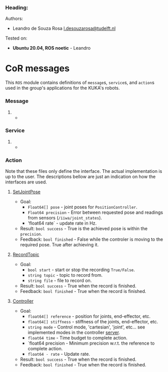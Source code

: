 ### Heading:
Authors:
- Leandro de Souza Rosa <l.desouzarosa@tudelft.nl>

Tested on:
- **Ubuntu 20.04, ROS noetic** - Leandro

# CoR messages  
This `ROS` module contains definitions of `message`s, `service`s, and `action`s used in the group's applications for the KUKA's robots.

### Message
1. -

### Service
1. -

### Action
Note that these files only define the interface. The actual implementation is up to the user. The descriptions bellow are just an indication on how the interfaces are used.

1. [SetJointPose](/src/cor_tud_msgs/action/SetJointPose.action)
   - Goal: 
     - `Float64[] pose` - joint poses for `PositionController`.
     - `Float64 precision` - Error between requested pose and readings from sensors (`/iiwa/joint_states`).
     - 'float64 rate` - update rate in Hz.
   - Result: `bool success` - True is the achieved pose is within the `precision`.
   - Feedback: `bool finished` - False while the controler is moving to the required pose. True after achieving it.

2. [RecordTopic](/src/cor_tud_msgs/action/RecordTopic.action)
   - Goal:
     - `bool start` - start or stop the recording `True/False`.
     - `string topic` - topic to record from.
     - `string file` - file to record on.
   - Result: `bool success` - True when the record is finished. 
   - Feedback: `bool finished` - True when the record is finished.

3. [Controller](/src/cor_tud_msgs/action/Controller.action)
   - Goal:
     - `float64[] reference` - position for joints, end-effector, etc.
     - `float64[] stiffness` - stiffness of the joints, end-effector, etc.
     - `string mode` -  Control mode, 'cartesian', 'joint', etc... see implemented modes in the controller [server](/src/cartesian_impedance_controller/python/torque_controller.py).
     - `float64 time` - Time budget to complete action.
     - `float64 precision - Minimum precision w.r.t. the reference to complete action.
     - `float64 - rate` - Update rate.
   - Result: `bool success` - True when the record is finished.     
   - Feedback: `bool finished` - True when the record is finished.
